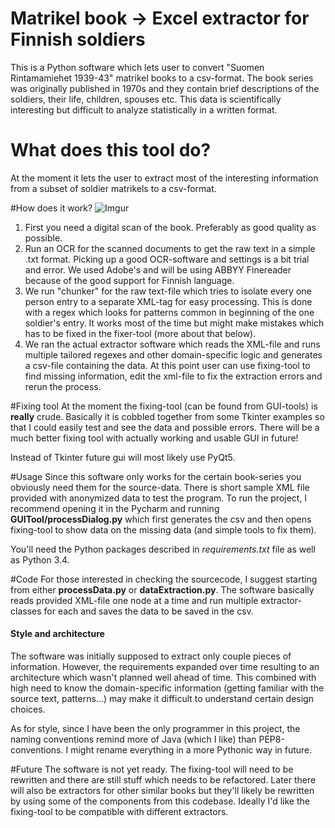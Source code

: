 # Matrikel book -> Excel extractor for Finnish soldiers
This is a Python software which lets user to convert "Suomen Rintamamiehet 1939-43" matrikel books to a csv-format. The book series was originally published in 1970s and they contain brief descriptions of the soldiers, their life, children, spouses etc. This data is scientifically interesting but difficult to analyze statistically in a written format. 

# What does this tool do?
At the moment it lets the user to extract most of the interesting information from a subset of soldier matrikels to a csv-format. 

#How does it work?
![Imgur](http://i.imgur.com/Obp8gM8.jpg)
 1. First you need a digital scan of the book. Preferably as good quality as possible.
 2. Run an OCR for the scanned documents to get the raw text in a simple .txt format. Picking up a good OCR-software and settings is a bit trial and error. We used Adobe's and will be using ABBYY Finereader because of the good support for Finnish language.
 3. We run "chunker" for the raw text-file which tries to isolate every one person entry to a separate XML-tag for easy processing. This is done with a regex which looks for patterns common in beginning of the one soldier's entry. It works most of the time but might make mistakes which has to be fixed in the fixer-tool (more about that below).
 4. We ran the actual extractor software which reads the XML-file and runs multiple tailored regexes and other domain-specific logic and generates a csv-file containing the data. At this point user can use fixing-tool to find missing information, edit the xml-file to fix the extraction errors and rerun the process.

#Fixing tool
At the moment the fixing-tool (can be found from GUI-tools) is **really** crude. Basically it is cobbled together from some Tkinter examples so that I could easily test and see the data and possible errors. There will be a much better fixing tool with actually working and usable GUI in future!

Instead of Tkinter future gui will most likely use PyQt5. 

#Usage
Since this software only works for the certain book-series you obviously need them for the source-data. There is short sample XML file provided with anonymized data to test the program. To run the project, I recommend opening it in the Pycharm and running **GUITool/processDialog.py** which first generates the csv and then opens fixing-tool to show data on the missing data (and simple tools to fix them).

You'll need the Python packages described in *requirements.txt* file as well as Python 3.4.

#Code
For those interested in checking the sourcecode, I suggest starting from either **processData.py** or **dataExtraction.py**. The software basically reads provided XML-file one node at a time and run multiple extractor-classes for each and saves the data to be saved in the csv.

#### Style and architecture
The software was initially supposed to extract only couple pieces of information. However, the requirements expanded over time resulting to an architecture which wasn't planned well ahead of time. This combined with high need to know the domain-specific information (getting familiar with the source text, patterns...) may make it difficult to understand certain design choices.

As for style, since I have been the only programmer in this project, the naming conventions remind more of Java (which I like) than PEP8-conventions. I might rename everything in a more Pythonic way in future.

#Future
The software is not yet ready. The fixing-tool will need to be rewritten and there are still stuff which needs to be refactored. Later there will also be extractors for other similar books but they'll likely be rewritten by using some of the components from this codebase. Ideally I'd like the fixing-tool to be compatible with different extractors.
